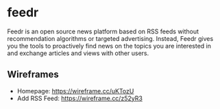 # feedr

Feedr is an open source news platform based on RSS feeds without recommendation algorithms or
targeted advertising. Instead, Feedr gives you the tools to proactively find news on the topics
you are interested in and exchange articles and views with other users.

## Wireframes

* Homepage: https://wireframe.cc/uKTozU
* Add RSS Feed: https://wireframe.cc/z52yR3
